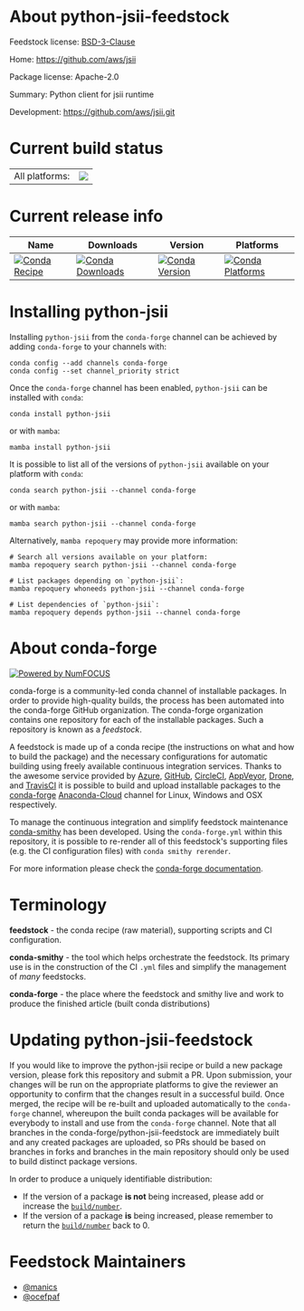 About python-jsii-feedstock
===========================

Feedstock license: [BSD-3-Clause](https://github.com/conda-forge/python-jsii-feedstock/blob/main/LICENSE.txt)

Home: https://github.com/aws/jsii

Package license: Apache-2.0

Summary: Python client for jsii runtime

Development: https://github.com/aws/jsii.git

Current build status
====================


<table><tr><td>All platforms:</td>
    <td>
      <a href="https://dev.azure.com/conda-forge/feedstock-builds/_build/latest?definitionId=16359&branchName=main">
        <img src="https://dev.azure.com/conda-forge/feedstock-builds/_apis/build/status/python-jsii-feedstock?branchName=main">
      </a>
    </td>
  </tr>
</table>

Current release info
====================

| Name | Downloads | Version | Platforms |
| --- | --- | --- | --- |
| [![Conda Recipe](https://img.shields.io/badge/recipe-python--jsii-green.svg)](https://anaconda.org/conda-forge/python-jsii) | [![Conda Downloads](https://img.shields.io/conda/dn/conda-forge/python-jsii.svg)](https://anaconda.org/conda-forge/python-jsii) | [![Conda Version](https://img.shields.io/conda/vn/conda-forge/python-jsii.svg)](https://anaconda.org/conda-forge/python-jsii) | [![Conda Platforms](https://img.shields.io/conda/pn/conda-forge/python-jsii.svg)](https://anaconda.org/conda-forge/python-jsii) |

Installing python-jsii
======================

Installing `python-jsii` from the `conda-forge` channel can be achieved by adding `conda-forge` to your channels with:

```
conda config --add channels conda-forge
conda config --set channel_priority strict
```

Once the `conda-forge` channel has been enabled, `python-jsii` can be installed with `conda`:

```
conda install python-jsii
```

or with `mamba`:

```
mamba install python-jsii
```

It is possible to list all of the versions of `python-jsii` available on your platform with `conda`:

```
conda search python-jsii --channel conda-forge
```

or with `mamba`:

```
mamba search python-jsii --channel conda-forge
```

Alternatively, `mamba repoquery` may provide more information:

```
# Search all versions available on your platform:
mamba repoquery search python-jsii --channel conda-forge

# List packages depending on `python-jsii`:
mamba repoquery whoneeds python-jsii --channel conda-forge

# List dependencies of `python-jsii`:
mamba repoquery depends python-jsii --channel conda-forge
```


About conda-forge
=================

[![Powered by
NumFOCUS](https://img.shields.io/badge/powered%20by-NumFOCUS-orange.svg?style=flat&colorA=E1523D&colorB=007D8A)](https://numfocus.org)

conda-forge is a community-led conda channel of installable packages.
In order to provide high-quality builds, the process has been automated into the
conda-forge GitHub organization. The conda-forge organization contains one repository
for each of the installable packages. Such a repository is known as a *feedstock*.

A feedstock is made up of a conda recipe (the instructions on what and how to build
the package) and the necessary configurations for automatic building using freely
available continuous integration services. Thanks to the awesome service provided by
[Azure](https://azure.microsoft.com/en-us/services/devops/), [GitHub](https://github.com/),
[CircleCI](https://circleci.com/), [AppVeyor](https://www.appveyor.com/),
[Drone](https://cloud.drone.io/welcome), and [TravisCI](https://travis-ci.com/)
it is possible to build and upload installable packages to the
[conda-forge](https://anaconda.org/conda-forge) [Anaconda-Cloud](https://anaconda.org/)
channel for Linux, Windows and OSX respectively.

To manage the continuous integration and simplify feedstock maintenance
[conda-smithy](https://github.com/conda-forge/conda-smithy) has been developed.
Using the ``conda-forge.yml`` within this repository, it is possible to re-render all of
this feedstock's supporting files (e.g. the CI configuration files) with ``conda smithy rerender``.

For more information please check the [conda-forge documentation](https://conda-forge.org/docs/).

Terminology
===========

**feedstock** - the conda recipe (raw material), supporting scripts and CI configuration.

**conda-smithy** - the tool which helps orchestrate the feedstock.
                   Its primary use is in the construction of the CI ``.yml`` files
                   and simplify the management of *many* feedstocks.

**conda-forge** - the place where the feedstock and smithy live and work to
                  produce the finished article (built conda distributions)


Updating python-jsii-feedstock
==============================

If you would like to improve the python-jsii recipe or build a new
package version, please fork this repository and submit a PR. Upon submission,
your changes will be run on the appropriate platforms to give the reviewer an
opportunity to confirm that the changes result in a successful build. Once
merged, the recipe will be re-built and uploaded automatically to the
`conda-forge` channel, whereupon the built conda packages will be available for
everybody to install and use from the `conda-forge` channel.
Note that all branches in the conda-forge/python-jsii-feedstock are
immediately built and any created packages are uploaded, so PRs should be based
on branches in forks and branches in the main repository should only be used to
build distinct package versions.

In order to produce a uniquely identifiable distribution:
 * If the version of a package **is not** being increased, please add or increase
   the [``build/number``](https://docs.conda.io/projects/conda-build/en/latest/resources/define-metadata.html#build-number-and-string).
 * If the version of a package **is** being increased, please remember to return
   the [``build/number``](https://docs.conda.io/projects/conda-build/en/latest/resources/define-metadata.html#build-number-and-string)
   back to 0.

Feedstock Maintainers
=====================

* [@manics](https://github.com/manics/)
* [@ocefpaf](https://github.com/ocefpaf/)

